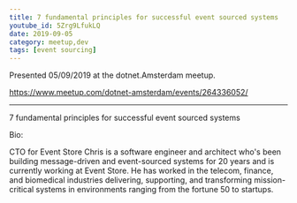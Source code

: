 ```yaml
---
title: 7 fundamental principles for successful event sourced systems
youtube_id: 5Zrg9LfukLQ
date: 2019-09-05
category: meetup,dev
tags: [event sourcing]
---
```


Presented 05/09/2019 at the dotnet.Amsterdam meetup.

https://www.meetup.com/dotnet-amsterdam/events/264336052/

---

7 fundamental principles for successful event sourced systems

Bio:

CTO for Event Store Chris is a software engineer and architect who's been building message-driven and event-sourced systems for 20 years and is currently working at Event Store. He has worked in the telecom, finance, and biomedical industries delivering, supporting, and transforming mission-critical systems in environments ranging from the fortune 50 to startups.